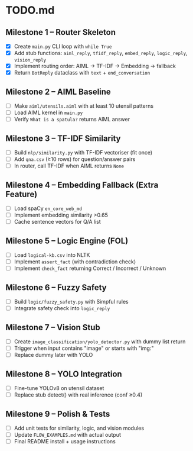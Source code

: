 # TODO.md

## Milestone 1 – Router Skeleton
- [x] Create `main.py` CLI loop with `while True`
- [x] Add stub functions: `aiml_reply`, `tfidf_reply`, `embed_reply`, `logic_reply`, `vision_reply`
- [x] Implement routing order: AIML → TF-IDF → Embedding → fallback
- [x] Return `BotReply` dataclass with `text` + `end_conversation`

## Milestone 2 – AIML Baseline
- [ ] Make `aiml/utensils.aiml` with at least 10 utensil patterns
- [ ] Load AIML kernel in `main.py`
- [ ] Verify `What is a spatula?` returns AIML answer

## Milestone 3 – TF-IDF Similarity
- [ ] Build `nlp/similarity.py` with TF-IDF vectoriser (fit once)
- [ ] Add `qna.csv` (≥10 rows) for question/answer pairs
- [ ] In router, call TF-IDF when AIML returns `None`

## Milestone 4 – Embedding Fallback (Extra Feature)
- [ ] Load spaCy `en_core_web_md`
- [ ] Implement embedding similarity >0.65
- [ ] Cache sentence vectors for Q/A list

## Milestone 5 – Logic Engine (FOL)
- [ ] Load `logical-kb.csv` into NLTK
- [ ] Implement `assert_fact` (with contradiction check)
- [ ] Implement `check_fact` returning Correct / Incorrect / Unknown

## Milestone 6 – Fuzzy Safety
- [ ] Build `logic/fuzzy_safety.py` with Simpful rules
- [ ] Integrate safety check into `logic_reply`

## Milestone 7 – Vision Stub
- [ ] Create `image_classification/yolo_detector.py` with dummy list return
- [ ] Trigger when input contains "image" or starts with "img:"
- [ ] Replace dummy later with YOLO

## Milestone 8 – YOLO Integration
- [ ] Fine-tune YOLOv8 on utensil dataset
- [ ] Replace stub detect() with real inference (conf ≥0.4)

## Milestone 9 – Polish & Tests
- [ ] Add unit tests for similarity, logic, and vision modules
- [ ] Update `FLOW_EXAMPLES.md` with actual output
- [ ] Final README install + usage instructions 